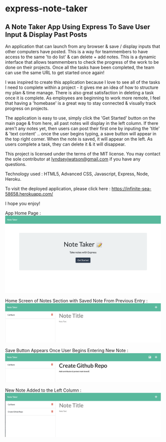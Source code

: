 # express-note-taker

## A Note Taker App Using Express To Save User Input & Display Past Posts

An application that can launch from any browser & save / display inputs that other computers have posted. This is a way for teammembers to have access to the same 'to do list' & can delete + add notes. This is a dynamic interface that allows teammembers to check the progress of the work to be done on their projects. Once all the tasks have been completed, the team can use the same URL to get started once again!

I was inspired to create this application because I love to see all of the tasks I need to complete within a project - it gives me an idea of how to structure my plan & time manage. There is also great satisfaction in deleting a task once it is complete. As employees are beginning to work more remote, I feel that having a 'homebase' is a great way to stay connected & visually track progress on projects. 

The application is easy to use, simply click the 'Get Started' button on the main page & from here, all past notes will display in the left column. If there aren't any notes yet, then users can post their first one by inputing the 'title' & 'text content' .. once the user begins typing, a save button will appear in the top right corner. When the note is saved, it will appear on the left. As users complete a task, they can delete it & it will disappear. 

This project is licensed under the terms of the MIT license. You may contact the sole contributor at lyndseyjwatson@gmail.com if you have any questions.

Technology used : HTML5, Advanced CSS, Javascript, Express, Node, Heroku.

To visit the deployed application, please click here : https://infinite-sea-58658.herokuapp.com/

I hope you enjoy!

App Home Page : 
![Opening Page](./assets/images/opening-page.png)

Home Screen of Notes Section with Saved Note From Previous Entry :
![Notes Page](./assets/images/notes-opening-page.png)

Save Button Appears Once User Begins Entering New Note : 
![Save Button](./assets/images/adding-new-note-with-save-button.png)

New Note Added to the Left Column : 
![New Note Saved](./assets/images/new-note-saved.png)